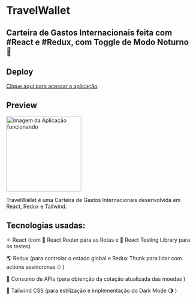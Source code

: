 # TravelWallet

## Carteira de Gastos Internacionais feita com #React e #Redux, com Toggle de Modo Noturno 🌛

## Deploy
[Clique aqui para acessar a aplicação](https://travelwallet.vercel.app/carteira).


## Preview

<img src=".src/images/preview.gif" alt="Imagem da Aplicação funcionando" width="200">


TravelWallet é uma Carteira de Gastos Internacionais desenvolvida em React, Redux e Tailwind.

## Tecnologias usadas:
⚛ React (com 🔀 React Router para as Rotas e 🔬 React Testing Library para os testes)

🌎 Redux (para controlar o estado global  e Redux Thunk para lidar com actions assíncronas ⏱ )

💱 Consumo de APIs (para obtenção da cotação atualizada das moedas )

🎨 Tailwind CSS (para estilização e implementação do Dark Mode 🌖 )
